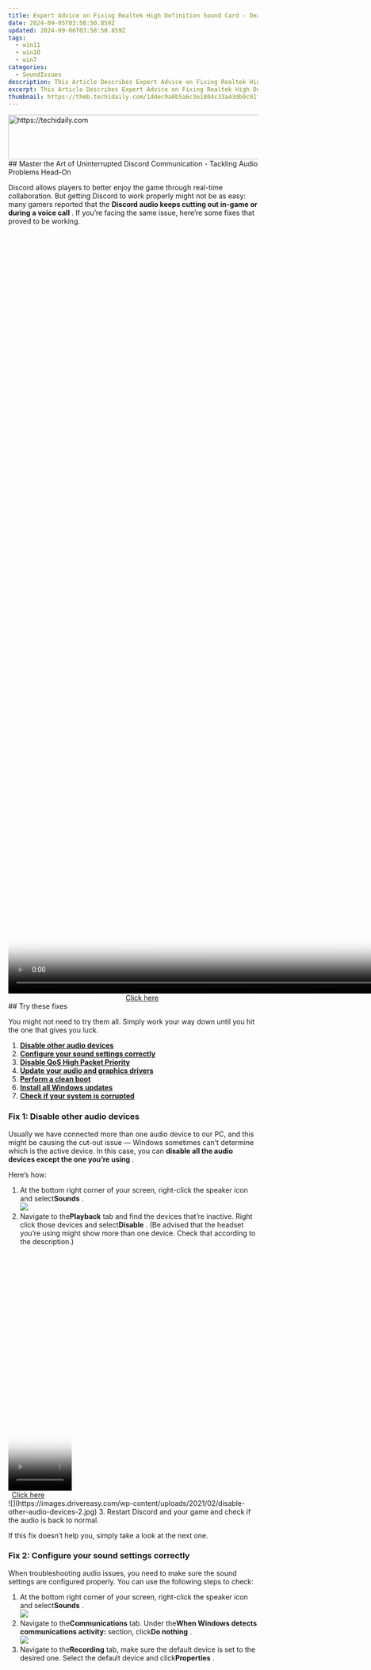 ```yaml
---
title: Expert Advice on Fixing Realtek High Definition Sound Card - Dealing with Disconnection Errors
date: 2024-09-05T03:58:50.859Z
updated: 2024-09-06T03:58:50.859Z
tags:
  - win11
  - win10
  - win7
categories:
  - SoundIssues
description: This Article Describes Expert Advice on Fixing Realtek High Definition Sound Card - Dealing with Disconnection Errors
excerpt: This Article Describes Expert Advice on Fixing Realtek High Definition Sound Card - Dealing with Disconnection Errors
thumbnail: https://thmb.techidaily.com/1ddec9a0b5a6c3e1804c33a43db9c91ffd9d92f92510209406429341a2fb6bc6.jpg
---
```


<!-- affiliate ads begin -->
<a href="https://aligracehair.sjv.io/c/5597632/1938721/19272" target="_top" id="1938721">
  <img src="//a.impactradius-go.com/display-ad/19272-1938721" border="0" alt="https://techidaily.com" width="728" height="90"/>
</a>
<img height="0" width="0" src="https://aligracehair.sjv.io/i/5597632/1938721/19272" style="position:absolute;visibility:hidden;" border="0" />
<!-- affiliate ads end -->
## Master the Art of Uninterrupted Discord Communication - Tackling Audio Problems Head-On

Discord allows players to better enjoy the game through real-time collaboration. But getting Discord to work properly might not be as easy: many gamers reported that the **Discord audio keeps cutting out in-game or during a voice call** . If you’re facing the same issue, here’re some fixes that proved to be working.

<!-- affiliate ads begin -->
<span id="1516072">
					<video width="864" height="1536" style="cursor:pointer"
           poster="//a.impactradius-go.com/display-clicktoplayimage/1516072.png"
           onclick="if(!this.playClicked){this.play();this.setAttribute('controls',true);this.playClicked=true;}">
	   <source src="//a.impactradius-go.com/display-ad/16446-1516072">
	   <img src="//a.impactradius-go.com/display-clicktoplayimage/1516072.png" style="border: none; height: 100%; width: 100%; object-fit: contain">
	</video>
	<div style="width:540px;text-align:center"><a href="javascript:window.open(decodeURIComponent('https%3A%2F%2Flaganoo.pxf.io%2Fc%2F5597632%2F1516072%2F16446'), '_blank');void(0);">Click here</a></div>
</span>
<img height="0" width="0" src="https://imp.pxf.io/i/5597632/1516072/16446" style="position:absolute;visibility:hidden;" border="0" />
<!-- affiliate ads end -->
## Try these fixes

 You might not need to try them all. Simply work your way down until you hit the one that gives you luck.

1. **[Disable other audio devices](https://tools.techidaily.com/drivereasy/download/)**
2. **[Configure your sound settings correctly](https://tools.techidaily.com/drivereasy/download/)**
3. **[Disable QoS High Packet Priority](https://tools.techidaily.com/drivereasy/download/)**
4. **[Update your audio and graphics drivers](https://tools.techidaily.com/drivereasy/download/)**
5. **[Perform a clean boot](https://tools.techidaily.com/drivereasy/download/)**
6. **[Install all Windows updates](https://tools.techidaily.com/drivereasy/download/)**
7. **[Check if your system is corrupted](https://tools.techidaily.com/drivereasy/download/)**

### Fix 1: Disable other audio devices

 Usually we have connected more than one audio device to our PC, and this might be causing the cut-out issue — Windows sometimes can’t determine which is the active device. In this case, you can **disable all the audio devices except the one you’re using** .

Here’s how:

1. At the bottom right corner of your screen, right-click the speaker icon and select**Sounds** .  
![](https://images.drivereasy.com/wp-content/uploads/2021/02/disable-other-audio-devices.jpg)
2. Navigate to the**Playback** tab and find the devices that’re inactive. Right click those devices and select**Disable** . (Be advised that the headset you’re using might show more than one device. Check that according to the description.)  
<!-- affiliate ads begin -->
<span id="1975555">
					<video width="128" height="480" style="cursor:pointer"
           poster="//a.impactradius-go.com/display-clicktoplayimage/1975555.png"
           onclick="if(!this.playClicked){this.play();this.setAttribute('controls',true);this.playClicked=true;}">
	   <source src="//a.impactradius-go.com/display-ad/22993-1975555">
	   <img src="//a.impactradius-go.com/display-clicktoplayimage/1975555.png" style="border: none; height: 100%; width: 100%; object-fit: contain">
	</video>
	<div style="width:80px;text-align:center"><a href="javascript:window.open(decodeURIComponent('https%3A%2F%2Fhomestyler.sjv.io%2Fc%2F5597632%2F1975555%2F22993'), '_blank');void(0);">Click here</a></div>
</span>
<img height="0" width="0" src="https://imp.pxf.io/i/5597632/1975555/22993" style="position:absolute;visibility:hidden;" border="0" />
<!-- affiliate ads end -->
![](https://images.drivereasy.com/wp-content/uploads/2021/02/disable-other-audio-devices-2.jpg)
3. Restart Discord and your game and check if the audio is back to normal.

If this fix doesn’t help you, simply take a look at the next one.

### Fix 2: Configure your sound settings correctly

 When troubleshooting audio issues, you need to make sure the sound settings are configured properly. You can use the following steps to check:

1. At the bottom right corner of your screen, right-click the speaker icon and select**Sounds** .  
![](https://images.drivereasy.com/wp-content/uploads/2021/02/disable-other-audio-devices.jpg)
2. Navigate to the**Communications** tab. Under the**When Windows detects communications activity:** section, click**Do nothing** .  
![](https://images.drivereasy.com/wp-content/uploads/2021/02/discord-audio-cuts-out-configure-1.jpg)
3. Navigate to the**Recording** tab, make sure the default device is set to the desired one. Select the default device and click**Properties** .  
<!-- affiliate ads begin -->
<span id="701707">
					<video width="1536" height="864" style="cursor:pointer"
           poster="//a.impactradius-go.com/display-clicktoplayimage/701707.png"
           onclick="if(!this.playClicked){this.play();this.setAttribute('controls',true);this.playClicked=true;}">
	   <source src="//a.impactradius-go.com/display-ad/7443-701707">
	   <img src="//a.impactradius-go.com/display-clicktoplayimage/701707.png" style="border: none; height: 100%; width: 100%; object-fit: contain">
	</video>
	<div style="width:960px;text-align:center"><a href="javascript:window.open(decodeURIComponent('https%3A%2F%2Fappsumo.8odi.net%2Fc%2F5597632%2F701707%2F7443'), '_blank');void(0);">Click here</a></div>
</span>
<img height="0" width="0" src="https://imp.pxf.io/i/5597632/701707/7443" style="position:absolute;visibility:hidden;" border="0" />
<!-- affiliate ads end -->
![](https://images.drivereasy.com/wp-content/uploads/2021/02/discord-audio-cuts-out-configure-2.jpg)
4. Navigate to the **Advanced** tab. In the **Default Format** section, select a different sample rate and bit depth, then click **Test** . Repeat this process until you find a format that works, then click **OK** .  
![Test speaker sound format Windows 10](https://images.drivereasy.com/wp-content/uploads/2016/04/Test-speaker-sound-format-Windows-10.png)

 If this solution doesn’t give you luck, check out the next one below.

### Fix 3: Disable QoS High Packet Priority

 Some users reported that a Discord feature named**Quality of Service High Packet Priority** is causing lag spikes in game, and some specialists suggest that disabling this option could be a fix to the audio-cutting-out problem. You can try the same and see if there’s any improvement.

1. Open Discord and go to**User Settings** .  
![](https://images.drivereasy.com/wp-content/uploads/2021/02/discord-disable-qos-1.jpg)
2. From the left menu, select**Voice & Video** . Under the**QUALITY OF SERVICE** section, make sure**Enable Quality of Service High Packet Priority** is set to disable.  
<!-- affiliate ads begin -->
<span id="1983582">
					<video width="576" height="240" style="cursor:pointer"
           poster="//a.impactradius-go.com/display-clicktoplayimage/1983582.png"
           onclick="if(!this.playClicked){this.play();this.setAttribute('controls',true);this.playClicked=true;}">
	   <source src="//a.impactradius-go.com/display-ad/22993-1983582">
	   <img src="//a.impactradius-go.com/display-clicktoplayimage/1983582.png" style="border: none; height: 100%; width: 100%; object-fit: contain">
	</video>
	<div style="width:360px;text-align:center"><a href="javascript:window.open(decodeURIComponent('https%3A%2F%2Fhomestyler.sjv.io%2Fc%2F5597632%2F1983582%2F22993'), '_blank');void(0);">Click here</a></div>
</span>
<img height="0" width="0" src="https://imp.pxf.io/i/5597632/1983582/22993" style="position:absolute;visibility:hidden;" border="0" />
<!-- affiliate ads end -->
![](https://images.drivereasy.com/wp-content/uploads/2021/02/discord-disable-qos-2.jpg)
3. Now test if the audio cuts out again.
<!-- affiliate ads begin -->
<a href="https://appsumo.8odi.net/c/5597632/2030375/7443" target="_top" id="2030375">
  <img src="//a.impactradius-go.com/display-ad/7443-2030375" border="0" alt="https://techidaily.com" width="728" height="90"/>
</a>
<img height="0" width="0" src="https://appsumo.8odi.net/i/5597632/2030375/7443" style="position:absolute;visibility:hidden;" border="0" />
<!-- affiliate ads end -->

 If this method doesn’t do the trick, you can continue to the next one.

### Fix 4: Update your audio driver

 According to the feedback, the audio cutting out issue is very likely driver-related. In other words, it could mean that**the audio driver you’re using is broken or out of date** . For your PC to stay in the best shape, you should always make sure to have the latest drivers.

 You can update your audio driver manually, by visiting the PC/motherboard manufacturer’s website, searching for your model and downloading the latest correct installer. If you don’t have the time or patience to update your drivers manually, you can, instead, do it automatically with[**Driver Easy**](https://tools.techidaily.com/drivereasy/download/) :

1. **[Download](https://tools.techidaily.com/drivereasy/download/)**  and install Driver Easy.
2. Run Driver Easy and click the **Scan Now** button. Driver Easy will then scan your computer and detect any problem drivers.  
![](https://www.drivereasy.com/wp-content/uploads/2018/12/scan.jpg)
3. Click **Update All** to automatically download and install the correct version of _all_ the drivers that are missing or out of date on your system.  
<!-- affiliate ads begin -->
<span id="1983553">
					<video width="576" height="240" style="cursor:pointer"
           poster="//a.impactradius-go.com/display-clicktoplayimage/1983553.png"
           onclick="if(!this.playClicked){this.play();this.setAttribute('controls',true);this.playClicked=true;}">
	   <source src="//a.impactradius-go.com/display-ad/22993-1983553">
	   <img src="//a.impactradius-go.com/display-clicktoplayimage/1983553.png" style="border: none; height: 100%; width: 100%; object-fit: contain">
	</video>
	<div style="width:360px;text-align:center"><a href="javascript:window.open(decodeURIComponent('https%3A%2F%2Fhomestyler.sjv.io%2Fc%2F5597632%2F1983553%2F22993'), '_blank');void(0);">Click here</a></div>
</span>
<img height="0" width="0" src="https://imp.pxf.io/i/5597632/1983553/22993" style="position:absolute;visibility:hidden;" border="0" />
<!-- affiliate ads end -->
 (You can upgrade to the **[Pro version](https://tools.techidaily.com/drivereasy/download/)**  right now with a discount, or activate the 7-day free trial version. With the trial version, you will have access to_all features_ of the Pro version such as high-speed download and one-click install. You won’t be charged before your 7-day trial ends and you can easily cancel any time during the trial period.)  
![](https://www.drivereasy.com/wp-content/uploads/2021/02/NVIDIA-High-Definition-Audio-2.jpg)

**The Pro version of Driver Easy** comes with _full technical support_ . If you need assistance, please contact **Driver Easy’s support team** at **[support@drivereasy.com](https://tools.techidaily.com/drivereasy/download/) .**

 Once you’ve updated all your drivers, restart your PC and check if the issue persists.

 If the latest drivers didn’t help, you can move on to the next fix.

<!-- affiliate ads begin -->
<a href="https://aligracehair.sjv.io/c/5597632/2047351/19272" target="_top" id="2047351">
  <img src="//a.impactradius-go.com/display-ad/19272-2047351" border="0" alt="https://techidaily.com" width="728" height="90"/>
</a>
<img height="0" width="0" src="https://aligracehair.sjv.io/i/5597632/2047351/19272" style="position:absolute;visibility:hidden;" border="0" />
<!-- affiliate ads end -->
### Fix 5: Perform a clean boot

 It’s also possible that some conflicting programs are messing up with your audio settings. To check if it’s a compatibility issue, you can do a clean boot and root out the offenders.

Here’s how:

1. On your keyboard, press**Win+R** (the Windows logo key and the r key) at the same time to invoke the Run box. Type or paste**msconfig** and click**OK** .  
![](https://images.drivereasy.com/wp-content/uploads/2020/11/msconfig-clean-boot-1.jpg)
2. In the pop-up window, navigate to the **Services**  tab and check the box next to **Hide all Microsoft services** .  
![](https://images.drivereasy.com/wp-content/uploads/2020/09/msconfig-hide-all-windows-services.jpg)
3. **Uncheck**  all the services EXCEPT those belong to your hardware manufacturers, such as **Realtek** , **AMD** , **NVIDIA** ,**Logitech** and **Intel** . Then click **OK**  to apply the changes.  
<!-- affiliate ads begin -->
<span id="1770776">
					<video width="240" height="480" style="cursor:pointer"
           poster="//a.impactradius-go.com/display-clicktoplayimage/1770776.png"
           onclick="if(!this.playClicked){this.play();this.setAttribute('controls',true);this.playClicked=true;}">
	   <source src="//a.impactradius-go.com/display-ad/20702-1770776">
	   <img src="//a.impactradius-go.com/display-clicktoplayimage/1770776.png" style="border: none; height: 100%; width: 100%; object-fit: contain">
	</video>
	<div style="width:150px;text-align:center"><a href="javascript:window.open(decodeURIComponent('https%3A%2F%2Ftokenmetrics.sjv.io%2Fc%2F5597632%2F1770776%2F20702'), '_blank');void(0);">Click here</a></div>
</span>
<img height="0" width="0" src="https://imp.pxf.io/i/5597632/1770776/20702" style="position:absolute;visibility:hidden;" border="0" />
<!-- affiliate ads end -->
![](https://images.drivereasy.com/wp-content/uploads/2020/09/msconfig-disable-services-except-gpu-audio.jpg)
4. On your keyboard, press **Ctrl** , **Shift**  and **Esc**  at the same time to open Task Manager, then navigate to the **Startup**  tab.  
![](https://images.drivereasy.com/wp-content/uploads/2020/08/task-manager-startup.jpg)
5. One at a time, select any programs you suspect might be interfering, and click **Disable** .  
![](https://images.drivereasy.com/wp-content/uploads/2020/08/task-manager-startup-disable-startup-program.jpg)
6. Restart your PC.
<!-- affiliate ads begin -->
<a href="https://appsumo.8odi.net/c/5597632/2094429/7443" target="_top" id="2094429">
  <img src="//a.impactradius-go.com/display-ad/7443-2094429" border="0" alt="https://techidaily.com" width="728" height="90"/>
</a>
<img height="0" width="0" src="https://appsumo.8odi.net/i/5597632/2094429/7443" style="position:absolute;visibility:hidden;" border="0" />
<!-- affiliate ads end -->

 Now check if the audio is back on track. If so, repeat these steps but only disable half of the programs and services.

If this fix doesn’t work for you, take a look at the next one.

### Fix 6: Install all Windows updates

 Windows updates help you avoid lots of strange issues. Normally it’s done automatically, but you can check for updates manually and see if some patches are left out.

Here’s a quick guide for that:

1. On your keyboard, press**Win+I** (the Windows logo key and the i key) to open the Windows Settings app. Click**Update & Security** .  
![update & security](https://images.drivereasy.com/wp-content/uploads/2020/10/update-security-2.jpg)
2. Click**Check for updates** . Windows will then download and install the available patches. It might take some time (up to 30 mins).  
<!-- affiliate ads begin -->
<span id="1983473">
					<video width="576" height="240" style="cursor:pointer"
           poster="//a.impactradius-go.com/display-clicktoplayimage/1983473.png"
           onclick="if(!this.playClicked){this.play();this.setAttribute('controls',true);this.playClicked=true;}">
	   <source src="//a.impactradius-go.com/display-ad/22993-1983473">
	   <img src="//a.impactradius-go.com/display-clicktoplayimage/1983473.png" style="border: none; height: 100%; width: 100%; object-fit: contain">
	</video>
	<div style="width:360px;text-align:center"><a href="javascript:window.open(decodeURIComponent('https%3A%2F%2Fhomestyler.sjv.io%2Fc%2F5597632%2F1983473%2F22993'), '_blank');void(0);">Click here</a></div>
</span>
<img height="0" width="0" src="https://imp.pxf.io/i/5597632/1983473/22993" style="position:absolute;visibility:hidden;" border="0" />
<!-- affiliate ads end -->
![](https://images.drivereasy.com/wp-content/uploads/2020/08/windows-security-update-click-check-for-update.jpg)

 To confirm you’ve installed _all_  the system updates, **repeat these steps** until it prompts “You’re up to date” when you click **Check for updates** .

 After installing all the system updates, restart your PC and check the audio in game.

<!-- affiliate ads begin -->
<span id="1630055">
					<video width="192" height="320" style="cursor:pointer"
           poster="//a.impactradius-go.com/display-clicktoplayimage/1630055.png"
           onclick="if(!this.playClicked){this.play();this.setAttribute('controls',true);this.playClicked=true;}">
	   <source src="//a.impactradius-go.com/display-ad/18460-1630055">
	   <img src="//a.impactradius-go.com/display-clicktoplayimage/1630055.png" style="border: none; height: 100%; width: 100%; object-fit: contain">
	</video>
	<div style="width:120px;text-align:center"><a href="javascript:window.open(decodeURIComponent('https%3A%2F%2Fcaperobbin.sjv.io%2Fc%2F5597632%2F1630055%2F18460'), '_blank');void(0);">Click here</a></div>
</span>
<img height="0" width="0" src="https://imp.pxf.io/i/5597632/1630055/18460" style="position:absolute;visibility:hidden;" border="0" />
<!-- affiliate ads end -->
### Fix 7: Check if your system is corrupted

 If none of the fixes work for you, chances are your system is corrupted. To be more specific, you can say that**some system components are having issues** . In that case, you can use a system repair tool to scan and fix any possible issues.

 And for that job we recommend[Fortect](https://tools.techidaily.com/drivereasy/download/) . It’s a profession solution that will fix the issues automatically without losing any data.

1. [Download](https://tools.techidaily.com/drivereasy/download/) and install Fortect.
2. Open Fortect. It will run a free scan of your PC and give you**a detailed report of your PC status** .  
![](https://images.drivereasy.com/wp-content/uploads/2020/10/fortect-start-scan.jpg)
3. Once finished, you’ll see a report showing all the issues. To fix all the issues automatically, click**Start Repair** (You’ll need to purchase the full version. It comes with a 60-day Money-Back Guarantee so you can refund anytime if Fortect doesn’t fix your problem).  
![](https://images.drivereasy.com/wp-content/uploads/2020/10/fortect-start-repair.jpg)

<!-- affiliate ads begin -->
<a href="https://imp.i110150.net/c/5597632/924297/11305" target="_top" id="924297">
  <img src="//a.impactradius-go.com/display-ad/11305-924297" border="0" alt="https://techidaily.com" width="728" height="90"/>
</a>
<img height="0" width="0" src="https://imp.i110150.net/i/5597632/924297/11305" style="position:absolute;visibility:hidden;" border="0" />
<!-- affiliate ads end -->
 Fortect comes with a 60-day Money-Back Guarantee. If you’re not satisfied with Fortect, you can contact <support@fortect.com> for a full refund.

---

 So these are the fixes for your audio cutting out issue on Discord. If you have any questions or suggestions, feel free to tell us your thoughts in the comments below.

* [discord](https://tools.techidaily.com/drivereasy/download/)

<ins class="adsbygoogle"
     style="display:block"
     data-ad-format="autorelaxed"
     data-ad-client="ca-pub-7571918770474297"
     data-ad-slot="1223367746"></ins>



<ins class="adsbygoogle"
     style="display:block"
     data-ad-client="ca-pub-7571918770474297"
     data-ad-slot="8358498916"
     data-ad-format="auto"
     data-full-width-responsive="true"></ins>

<span class="atpl-alsoreadstyle">Also read:</span>
<div><ul>
<li><a href="https://fox-helps.techidaily.com/new-substitutes-for-winmovie-new-windows-editors-for-2024/"><u>[New] Substitutes for WinMovie  New Windows Editors for 2024</u></a></li>
<li><a href="https://sound-issues.techidaily.com/solved-disable-audio-enhancements-in-windows-10/"><u>[SOLVED] Disable Audio Enhancements in Windows 10</u></a></li>
<li><a href="https://youtube-zero.techidaily.com/ed-demystifying-video-profit-on-youtube/"><u>[Updated] Demystifying Video Profit on YouTube</u></a></li>
<li><a href="https://facebook-record-videos.techidaily.com/updated-enhancing-video-discoverability-through-youtube-images-for-2024/"><u>[Updated] Enhancing Video Discoverability Through Youtube Images for 2024</u></a></li>
<li><a href="https://eaxpv-info.techidaily.com/updated-fostering-connection-through-respectful-engagement-for-2024/"><u>[Updated] Fostering Connection Through Respectful Engagement for 2024</u></a></li>
<li><a href="https://video-capture.techidaily.com/updated-in-2024-tips-for-filming-without-the-hindrance-of-sounds/"><u>[Updated] In 2024, Tips for Filming Without the Hindrance of Sounds</u></a></li>
<li><a href="https://facebook-video-recording.techidaily.com/updated-navigating-the-art-of-film-making-on-facebook-for-2024/"><u>[Updated] Navigating the Art of Film Making on Facebook for 2024</u></a></li>
<li><a href="https://screen-sharing-recording.techidaily.com/2024-approved-discover-the-ideal-screencasting-software-for-teachers/"><u>2024 Approved  Discover the Ideal Screencasting Software for Teachers</u></a></li>
<li><a href="https://twitter-videos.techidaily.com/2024-approved-mastering-twitter-setup-a-step-by-step-guide/"><u>2024 Approved  Mastering Twitter Setup  A Step-by-Step Guide</u></a></li>
<li><a href="https://sound-issues.techidaily.com/astro-keyboard-a10-mic-not-working-heres-your-ultimate-solution/"><u>Astro Keyboard A10 Mic Not Working? Here's Your Ultimate Solution!</u></a></li>
<li><a href="https://sound-issues.techidaily.com/1723015592668-audio-service-malfunctions-heres-how-you-can-restore-them-successfully/"><u>Audio Service Malfunctions? Here's How You Can Restore Them Successfully</u></a></li>
<li><a href="https://sound-issues.techidaily.com/configuring-windows-n-10-to-recognize-and-setup-incompatible-speakers/"><u>Configuring Windows N 10 to Recognize and Setup Incompatible Speakers</u></a></li>
<li><a href="https://sound-issues.techidaily.com/diy-dolby-troubleshooting-for-windows-10-users-get-high-quality-sound-back-today/"><u>DIY Dolby Troubleshooting for Windows 10 Users – Get High-Quality Sound Back Today</u></a></li>
<li><a href="https://sound-issues.techidaily.com/diy-repair-getting-your-logiteeck-g-pro-x-microphone-up-and-running-again/"><u>DIY Repair: Getting Your Logiteeck G Pro X Microphone Up and Running Again</u></a></li>
<li><a href="https://sound-issues.techidaily.com/dota-2-microphone-not-working-heres-how-to-fix-it-easily/"><u>Dota 2 Microphone Not Working? Here's How to Fix It Easily</u></a></li>
<li><a href="https://win-dash.techidaily.com/effective-solutions-for-realtek-wireless-connectivity-issues-in-windows-operating-systems-win11win10win7/"><u>Effective Solutions for Realtek Wireless Connectivity Issues in Windows Operating Systems: Win11/Win10/Win7</u></a></li>
<li><a href="https://screen-mirroring-recording.techidaily.com/expertly-choosing-the-best-screen-snipers-on-windows-for-2024/"><u>Expertly Choosing The Best Screen Snipers on Windows for 2024</u></a></li>
<li><a href="https://sound-issues.techidaily.com/fix-guide-for-windows-11-how-to-make-unseen-headphones-appear-in-audio-sources/"><u>Fix Guide for Windows 11: How to Make Unseen Headphones Appear in Audio Sources</u></a></li>
<li><a href="https://sound-issues.techidaily.com/get-your-team-talking-resolve-rainbow-six-sieges-voice-call-problems-now/"><u>Get Your Team Talking: Resolve Rainbow Six Siege's Voice Call Problems Now</u></a></li>
<li><a href="https://sound-issues.techidaily.com/getting-the-sound-back-fixing-inactive-mics-in-oculus-quest-2-headsets/"><u>Getting the Sound Back: Fixing Inactive Mics in Oculus Quest 2 Headsets</u></a></li>
<li><a href="https://sound-issues.techidaily.com/guide-to-reactivating-multiple-silent-audio-streams-easily/"><u>Guide to Reactivating Multiple Silent Audio Streams Easily</u></a></li>
<li><a href="https://sound-issues.techidaily.com/how-to-fix-audio-interruptions-and-distortions-on-your-pc-windows-107-solutions/"><u>How to Fix Audio Interruptions and Distortions on Your PC - Windows 10/7 Solutions</u></a></li>
<li><a href="https://sound-issues.techidaily.com/how-to-fix-dolby-digital-decoder-errors-and-launch-audio-drivers-successfully-on-windows-11/"><u>How to Fix Dolby Digital Decoder Errors and Launch Audio Drivers Successfully on Windows 11</u></a></li>
<li><a href="https://sound-issues.techidaily.com/how-to-fix-hdmi-audio-issues-on-windows-7-computers/"><u>How to Fix HDMI Audio Issues on Windows 7 Computers</u></a></li>
<li><a href="https://sound-issues.techidaily.com/how-to-overcome-hdmi-issues-caused-by-competing-software-use/"><u>How to Overcome HDMI Issues Caused by Competing Software Use</u></a></li>
<li><a href="https://sound-issues.techidaily.com/how-to-resolve-no-audio-from-speaker-issue-in-windows-computers/"><u>How To Resolve 'No Audio From Speaker' Issue in Windows Computers</u></a></li>
<li><a href="https://sound-issues.techidaily.com/jabra-headset-malfunction-heres-your-step-by-step-solution/"><u>Jabra Headset Malfunction? Here's Your Step-by-Step Solution</u></a></li>
<li><a href="https://sound-issues.techidaily.com/master-fast-fix-techniques-for-the-test-tone-not-working-glitch/"><u>Master Fast-Fix Techniques for the 'Test Tone Not Working' Glitch</u></a></li>
<li><a href="https://sound-issues.techidaily.com/mastering-stable-sound-expert-tips-on-resolving-discord-cut-outs-updated/"><u>Mastering Stable Sound: Expert Tips on Resolving Discord Cut-Outs - Updated</u></a></li>
<li><a href="https://sound-issues.techidaily.com/no-more-skips-or-pauses-optimizing-bluetooth-sound-on-windows-11-platform/"><u>No More Skips or Pauses: Optimizing Bluetooth Sound on Windows 11 Platform</u></a></li>
<li><a href="https://sound-issues.techidaily.com/1723016083279-obs-microphone-not-working-heres-how-to-record-sound-again/"><u>OBS Microphone Not Working? Here's How to Record Sound Again!</u></a></li>
<li><a href="https://sound-issues.techidaily.com/quick-solutions-for-when-your-razer-headset-mic-stops-working/"><u>Quick Solutions for When Your Razer Headset Mic Stops Working</u></a></li>
<li><a href="https://sound-issues.techidaily.com/1723016350601-resolve-your-skype-audio-problems-quickly-and-effectively/"><u>Resolve Your Skype Audio Problems Quickly and Effectively</u></a></li>
<li><a href="https://sound-issues.techidaily.com/resolving-audio-interruptions-in-windows-10-a-comprehensive-guide/"><u>Resolving Audio Interruptions in Windows 10: A Comprehensive Guide</u></a></li>
<li><a href="https://sound-issues.techidaily.com/simple-solutions-fixing-the-astro-a20-microphone-issue/"><u>Simple Solutions: Fixing the Astro A20 Microphone Issue</u></a></li>
<li><a href="https://sound-issues.techidaily.com/1723016552907-solution-found-get-your-windows-11-speakers-working-again-today/"><u>Solution Found: Get Your Windows 11 Speakers Working Again Today!</u></a></li>
<li><a href="https://fox-that.techidaily.com/solving-iphone-emergency-top-6-solutions-for-sos-signal-appearing-on-your-device/"><u>Solving iPhone Emergency: Top 6 Solutions for 'SOS Signal' Appearing on Your Device</u></a></li>
<li><a href="https://sound-issues.techidaily.com/solving-microphone-issues-in-the-oculus-quest-2-a-step-by-step-guide/"><u>Solving Microphone Issues in the Oculus Quest 2: A Step-by-Step Guide</u></a></li>
<li><a href="https://sound-issues.techidaily.com/solving-the-problem-when-your-logitech-g430-microphone-wont-work/"><u>Solving the Problem When Your Logitech G430 Microphone Won't Work</u></a></li>
<li><a href="https://change-location.techidaily.com/top-15-augmented-reality-games-like-pokemon-go-to-play-on-samsung-galaxy-m14-4g-drfone-by-drfone-virtual-android/"><u>Top 15 Augmented Reality Games Like Pokémon GO To Play On Samsung Galaxy M14 4G | Dr.fone</u></a></li>
<li><a href="https://sound-issues.techidaily.com/troubleshoot-and-restore-your-razer-mic-in-just-five-steps/"><u>Troubleshoot and Restore Your Razer Mic in Just Five Steps!</u></a></li>
<li><a href="https://sound-issues.techidaily.com/troubleshooting-and-repairing-squad-microphones-the-ultimate-2024-handbook/"><u>Troubleshooting and Repairing Squad Microphones - The Ultimate 2024 Handbook</u></a></li>
<li><a href="https://sound-issues.techidaily.com/troubleshooting-guide-solving-issues-with-your-corsair-void-microphone/"><u>Troubleshooting Guide: Solving Issues with Your Corsair Void Microphone</u></a></li>
<li><a href="https://sound-issues.techidaily.com/troubleshooting-non-functional-voice-chat-on-modern-warfare-gameplay/"><u>Troubleshooting Non-Functional Voice Chat on Modern Warfare Gameplay</u></a></li>
<li><a href="https://sound-issues.techidaily.com/troubleshooting-tips-resolving-issues-with-steams-voice-chat-feature/"><u>Troubleshooting Tips: Resolving Issues with Steam's Voice Chat Feature</u></a></li>
<li><a href="https://sound-issues.techidaily.com/tutorial-for-turning-off-sound-amplification-controls-on-windows-11/"><u>Tutorial for Turning Off Sound Amplification Controls on Windows 11</u></a></li>
<li><a href="https://sound-issues.techidaily.com/ultimate-troubleshooting-steps-for-a-nonfunctioning-rust-microphone/"><u>Ultimate Troubleshooting Steps for a Nonfunctioning Rust Microphone</u></a></li>
<li><a href="https://screen-mirroring-recording.techidaily.com/unveiling-the-5-prized-webcams-for-ultimate-game-broadcasting/"><u>Unveiling the 5 Prized Webcams for Ultimate Game Broadcasting</u></a></li>
</ul></div>
